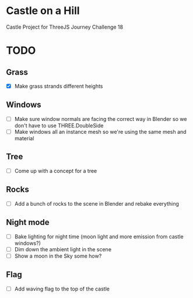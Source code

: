 # Castle on a Hill

Castle Project for ThreeJS Journey Challenge 18

# TODO

## Grass

- [x] Make grass strands different heights

## Windows

- [ ] Make sure window normals are facing the correct way in Blender so we don't have to use THREE.DoubleSide
- [ ] Make windows all an instance mesh so we're using the same mesh and material

## Tree

- [ ] Come up with a concept for a tree

## Rocks

- [ ] Add a bunch of rocks to the scene in Blender and rebake everything

## Night mode

- [ ] Bake lighting for night time (moon light and more emission from castle windows?)
- [ ] Dim down the ambient light in the scene
- [ ] Show a moon in the Sky some how?

## Flag

- [ ] Add waving flag to the top of the castle
